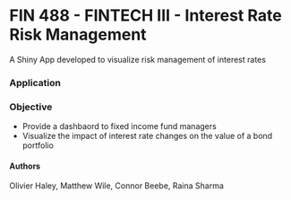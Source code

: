# FIN 488 - FINTECH III - Interest Rate Risk Management

A Shiny App developed to visualize risk management of interest rates

### Application


### Objective 
- Provide a dashbaord to fixed income fund managers
- Visualize the impact of interest rate changes on the value of a bond portfolio
#### Authors
Olivier Haley, Matthew Wile, Connor Beebe, Raina Sharma